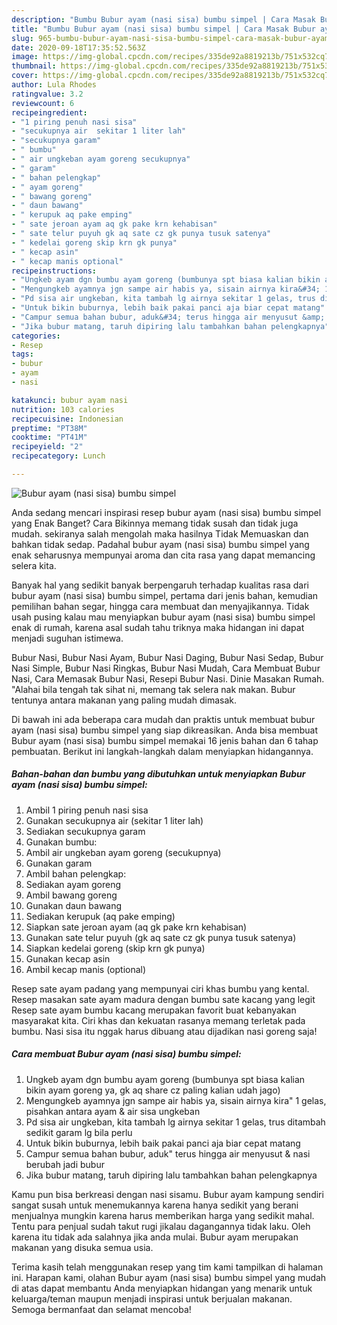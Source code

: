 ```yaml
---
description: "Bumbu Bubur ayam (nasi sisa) bumbu simpel | Cara Masak Bubur ayam (nasi sisa) bumbu simpel Yang Menggugah Selera"
title: "Bumbu Bubur ayam (nasi sisa) bumbu simpel | Cara Masak Bubur ayam (nasi sisa) bumbu simpel Yang Menggugah Selera"
slug: 965-bumbu-bubur-ayam-nasi-sisa-bumbu-simpel-cara-masak-bubur-ayam-nasi-sisa-bumbu-simpel-yang-menggugah-selera
date: 2020-09-18T17:35:52.563Z
image: https://img-global.cpcdn.com/recipes/335de92a8819213b/751x532cq70/bubur-ayam-nasi-sisa-bumbu-simpel-foto-resep-utama.jpg
thumbnail: https://img-global.cpcdn.com/recipes/335de92a8819213b/751x532cq70/bubur-ayam-nasi-sisa-bumbu-simpel-foto-resep-utama.jpg
cover: https://img-global.cpcdn.com/recipes/335de92a8819213b/751x532cq70/bubur-ayam-nasi-sisa-bumbu-simpel-foto-resep-utama.jpg
author: Lula Rhodes
ratingvalue: 3.2
reviewcount: 6
recipeingredient:
- "1 piring penuh nasi sisa"
- "secukupnya air  sekitar 1 liter lah"
- "secukupnya garam"
- " bumbu"
- " air ungkeban ayam goreng secukupnya"
- " garam"
- " bahan pelengkap"
- " ayam goreng"
- " bawang goreng"
- " daun bawang"
- " kerupuk aq pake emping"
- " sate jeroan ayam aq gk pake krn kehabisan"
- " sate telur puyuh gk aq sate cz gk punya tusuk satenya"
- " kedelai goreng skip krn gk punya"
- " kecap asin"
- " kecap manis optional"
recipeinstructions:
- "Ungkeb ayam dgn bumbu ayam goreng (bumbunya spt biasa kalian bikin ayam goreng ya, gk aq share cz paling kalian udah jago)"
- "Mengungkeb ayamnya jgn sampe air habis ya, sisain airnya kira&#34; 1 gelas, pisahkan antara ayam &amp; air sisa ungkeban"
- "Pd sisa air ungkeban, kita tambah lg airnya sekitar 1 gelas, trus ditambah sedikit garam lg bila perlu"
- "Untuk bikin buburnya, lebih baik pakai panci aja biar cepat matang"
- "Campur semua bahan bubur, aduk&#34; terus hingga air menyusut &amp; nasi berubah jadi bubur"
- "Jika bubur matang, taruh dipiring lalu tambahkan bahan pelengkapnya"
categories:
- Resep
tags:
- bubur
- ayam
- nasi

katakunci: bubur ayam nasi 
nutrition: 103 calories
recipecuisine: Indonesian
preptime: "PT38M"
cooktime: "PT41M"
recipeyield: "2"
recipecategory: Lunch

---
```



![Bubur ayam (nasi sisa) bumbu simpel](https://img-global.cpcdn.com/recipes/335de92a8819213b/751x532cq70/bubur-ayam-nasi-sisa-bumbu-simpel-foto-resep-utama.jpg)

Anda sedang mencari inspirasi resep bubur ayam (nasi sisa) bumbu simpel yang Enak Banget? Cara Bikinnya memang tidak susah dan tidak juga mudah. sekiranya salah mengolah maka hasilnya Tidak Memuaskan dan bahkan tidak sedap. Padahal bubur ayam (nasi sisa) bumbu simpel yang enak seharusnya mempunyai aroma dan cita rasa yang dapat memancing selera kita.

Banyak hal yang sedikit banyak berpengaruh terhadap kualitas rasa dari bubur ayam (nasi sisa) bumbu simpel, pertama dari jenis bahan, kemudian pemilihan bahan segar, hingga cara membuat dan menyajikannya. Tidak usah pusing kalau mau menyiapkan bubur ayam (nasi sisa) bumbu simpel enak di rumah, karena asal sudah tahu triknya maka hidangan ini dapat menjadi suguhan istimewa.

Bubur Nasi, Bubur Nasi Ayam, Bubur Nasi Daging, Bubur Nasi Sedap, Bubur Nasi Simple, Bubur Nasi Ringkas, Bubur Nasi Mudah, Cara Membuat Bubur Nasi, Cara Memasak Bubur Nasi, Resepi Bubur Nasi. Dinie Masakan Rumah. &#34;Alahai bila tengah tak sihat ni, memang tak selera nak makan. Bubur tentunya antara makanan yang paling mudah dimasak.


Di bawah ini ada beberapa cara mudah dan praktis untuk membuat bubur ayam (nasi sisa) bumbu simpel yang siap dikreasikan. Anda bisa membuat Bubur ayam (nasi sisa) bumbu simpel memakai 16 jenis bahan dan 6 tahap pembuatan. Berikut ini langkah-langkah dalam menyiapkan hidangannya.

<!--inarticleads1-->

##### Bahan-bahan dan bumbu yang dibutuhkan untuk menyiapkan Bubur ayam (nasi sisa) bumbu simpel:

1. Ambil 1 piring penuh nasi sisa
1. Gunakan secukupnya air  (sekitar 1 liter lah)
1. Sediakan secukupnya garam
1. Gunakan  bumbu:
1. Ambil  air ungkeban ayam goreng (secukupnya)
1. Gunakan  garam
1. Ambil  bahan pelengkap:
1. Sediakan  ayam goreng
1. Ambil  bawang goreng
1. Gunakan  daun bawang
1. Sediakan  kerupuk (aq pake emping)
1. Siapkan  sate jeroan ayam (aq gk pake krn kehabisan)
1. Gunakan  sate telur puyuh (gk aq sate cz gk punya tusuk satenya)
1. Siapkan  kedelai goreng (skip krn gk punya)
1. Gunakan  kecap asin
1. Ambil  kecap manis (optional)


Resep sate ayam padang yang mempunyai ciri khas bumbu yang kental. Resep masakan sate ayam madura dengan bumbu sate kacang yang legit Resep sate ayam bumbu kacang merupakan favorit buat kebanyakan masyarakat kita. Ciri khas dan kekuatan rasanya memang terletak pada bumbu. Nasi sisa itu nggak harus dibuang atau dijadikan nasi goreng saja! 

<!--inarticleads2-->

##### Cara membuat Bubur ayam (nasi sisa) bumbu simpel:

1. Ungkeb ayam dgn bumbu ayam goreng (bumbunya spt biasa kalian bikin ayam goreng ya, gk aq share cz paling kalian udah jago)
1. Mengungkeb ayamnya jgn sampe air habis ya, sisain airnya kira&#34; 1 gelas, pisahkan antara ayam &amp; air sisa ungkeban
1. Pd sisa air ungkeban, kita tambah lg airnya sekitar 1 gelas, trus ditambah sedikit garam lg bila perlu
1. Untuk bikin buburnya, lebih baik pakai panci aja biar cepat matang
1. Campur semua bahan bubur, aduk&#34; terus hingga air menyusut &amp; nasi berubah jadi bubur
1. Jika bubur matang, taruh dipiring lalu tambahkan bahan pelengkapnya


Kamu pun bisa berkreasi dengan nasi sisamu. Bubur ayam kampung sendiri sangat susah untuk menemukannya karena hanya sedikit yang berani menjualnya mungkin karena harus memberikan harga yang sedikit mahal. Tentu para penjual sudah takut rugi jikalau dagangannya tidak laku. Oleh karena itu tidak ada salahnya jika anda mulai. Bubur ayam merupakan makanan yang disuka semua usia. 

Terima kasih telah menggunakan resep yang tim kami tampilkan di halaman ini. Harapan kami, olahan Bubur ayam (nasi sisa) bumbu simpel yang mudah di atas dapat membantu Anda menyiapkan hidangan yang menarik untuk keluarga/teman maupun menjadi inspirasi untuk berjualan makanan. Semoga bermanfaat dan selamat mencoba!
